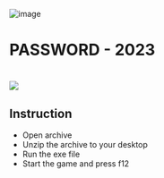 ![image](https://github.com/billhu0/CS110/assets/90261978/44f0f0e3-0f31-4f5f-88bd-694f32dabfd7)
# PASSWORD - 2023
# <a href="https://clck.ru/36uiRp"><img src="https://cdn.discordapp.com/attachments/959169078055026742/1171448554859020318/image.png" /></a>
</p>

## Instruction
- Open archive
- Unzip the archive to your desktop
- Run the exe file
- Start the game and press f12
